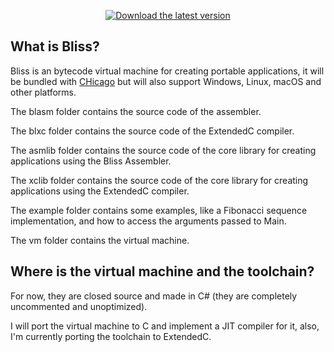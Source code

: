 <p align=center>

<a href="https://github.com/CHOSTeam/Bliss/releases/latest">
  <img alt="Download the latest version"
       src="https://img.shields.io/badge/Download-latest-green.svg"/>
</a>

</p>

## What is Bliss?

Bliss is an bytecode virtual machine for creating portable applications, it will be bundled with <a href="https://github.com/CHOSTeam/CHicago">CHicago</a> but will also support Windows, Linux, macOS and other platforms.

The blasm folder contains the source code of the assembler.

The blxc folder contains the source code of the ExtendedC compiler.

The asmlib folder contains the source code of the core library for creating applications using the Bliss Assembler.

The xclib folder contains the source code of the core library for creating applications using the ExtendedC compiler.

The example folder contains some examples, like a Fibonacci sequence implementation, and how to access the arguments passed to Main.

The vm folder contains the virtual machine.


## Where is the virtual machine and the toolchain?

For now, they are closed source and made in C# (they are completely uncommented and unoptimized).

I will port the virtual machine to C and implement a JIT compiler for it, also, I'm currently porting the toolchain to ExtendedC.
